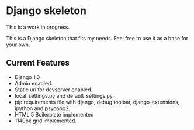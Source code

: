 Django skeleton
===================
This is a work in progress.

This is a Django skeleton that fits my needs. Feel free to use it as a base for your own.

Current Features
--------

* Django 1.3
* Admin enabled.
* Static url for devserver enabled.
* local_settings.py and default_settings.py.
* pip requirements file with django, debug toolbar, django-extensions, ipython and psycopg2.
* HTML 5 Boilerplate implemented
* 1140px grid implemented.

